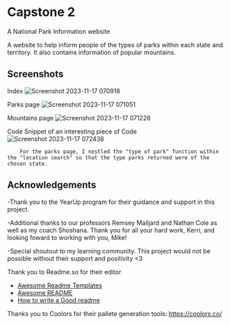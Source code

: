 
# Capstone 2

 A National Park Information website

 A website to help inform people of the types of parks within each state and territory. It also contains information of popular mountains.



## Screenshots

Index
![Screenshot 2023-11-17 070918](https://github.com/EWAjayi/Capstone2/assets/146771903/c1b98e78-e386-44d8-800f-fa98197fc553)

Parks page
![Screenshot 2023-11-17 071051](https://github.com/EWAjayi/Capstone2/assets/146771903/56a33a9d-3af0-4d53-8ac2-af75c294949f)

Mountains page
![Screenshot 2023-11-17 071228](https://github.com/EWAjayi/Capstone2/assets/146771903/9e55f3c9-abcb-4371-b638-fd735f12d8af)

Code Snippet of an interesting piece of Code
![Screenshot 2023-11-17 072438](https://github.com/EWAjayi/Capstone2/assets/146771903/ccdf9766-a928-481d-85a6-0c20ac42d226)

        For the parks page, I nestled the "type of park" function within the "location search" so that the type parks returned were of the chosen state.



## Acknowledgements

-Thank you to the YearUp program for their guidance and support in this project.

-Additional thanks to our professors Remsey Mailjard and Nathan Cole as well as my coach Shoshana. Thank you for all your hard work, Kerri, and looking foward to working with you, Mike!

-Special shoutout to my learning community. This project would not be possible without their support and positivity <3



Thank you to Readme.so for their editor
 - [Awesome Readme Templates](https://awesomeopensource.com/project/elangosundar/awesome-README-templates)
 - [Awesome README](https://github.com/matiassingers/awesome-readme)
 - [How to write a Good readme](https://bulldogjob.com/news/449-how-to-write-a-good-readme-for-your-github-project)

Thanks you to Coolors for their pallete generation tools: https://coolors.co/



